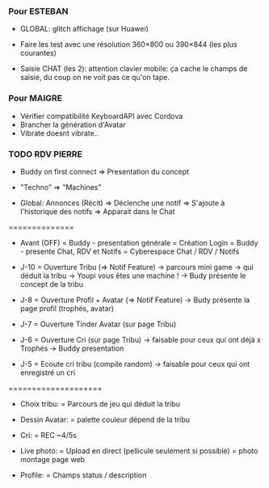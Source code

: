 ### Pour ESTEBAN

- GLOBAL: glitch affichage (sur Huawei)

- Faire les test avec une résolution 360×800 ou 390×844 (les plus courantes)

<!-- - Filtre SVG peu lisible, peut être envisager de ne l'appliquer qu'après inactivité en fadeIN,
et le retirer lorsque l'utilisateur intéragit ? -->

<!-- - Bouton menu en bas trop petits
- Police limite en taille -->

<!-- - Bouton menu en bas: ordre pas lisible: l'endroit d'où on commence doit être le bouton de gauche.
Soit on commence par le profile user, soit on met le bouton cyberespace à gauche. -->

- Saisie CHAT (les 2): attention clavier mobile: ça cache le champs de saisie, du coup on ne voit pas 
ce qu'on tape. 

<!-- - Je pense qu'il y a trop de choses sur les pages Profil et Tribu.
    => Peut être mettre notification et RDV dans un onglet spécifique
    => Peut être pouvoir alterner entre Chat Tribu et classement sur la page Tribu ?
        j'ai un doute sur le chat tribu, à première vue il semble redondant.. à voir. -->

### Pour MAIGRE

- Vérifier compatibilité KeyboardAPI avec Cordova
- Brancher la génération d'Avatar
- Vibrate doesnt vibrate..




### TODO RDV PIERRE

- Buddy on first connect => Presentation du concept

- "Techno" => "Machines"

- Global: Annonces (Récit)
    => Déclenche une notif
    => S'ajoute à l'historique des notifs 
    => Apparait dans le Chat

==============

- Avant (OFF)
    = Buddy - presentation générale 
    = Création Login
    = Buddy - presente Chat, RDV et Notifs
    = Cyberespace Chat / RDV / Notifs
- J-10 
    = Ouverture Tribu (=> Notif Feature)
        -> parcours mini game -> qui déduit la tribu
        -> Youpi vous êtes une machine !
        -> Budy présente le concept de la tribu
- J-8
    = Ouverture Profil + Avatar (=> Notif Feature)
        -> Budy présente la page profil (trophés, avatar)

- J-7
    = Ouverture Tinder Avatar (sur page Tribu)

- J-6
    = Ouverture Cri (sur page Tribu)
        -> faisable pour ceux qui ont déjà x Trophés
        -> Buddy presentation

- J-5
    = Ecoute cri tribu (compile random)
        -> faisable pour ceux qui ont enregistré un cri



====================

- Choix tribu: 
    = Parcours de jeu qui déduit la tribu

- Dessin Avatar:
    = palette couleur dépend de la tribu

- Cri:
    = REC ~4/5s

- Live photo:
    = Upload en direct (pellicule seulement si possible)
    = photo montage page web

- Profile:
    = Champs status / description